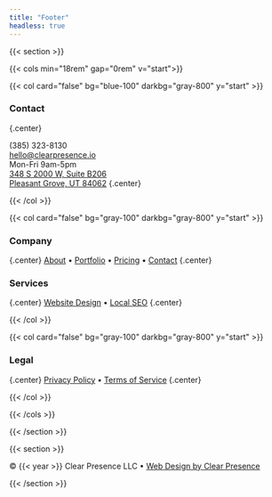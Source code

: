 ```yaml
---
title: "Footer"
headless: true
---
```


{{< section >}}

{{< cols min="18rem" gap="0rem" v="start">}}

{{< col card="false" bg="blue-100" darkbg="gray-800" y="start" >}}

### Contact
{.center}

(385) 323-8130  <br> hello@clearpresence.io <br> Mon-Fri 9am-5pm <br> [348 S 2000 W, Suite B206 <br> Pleasant Grove, UT 84062](https://www.google.com/maps/place/348+S+2000+W+b206,+Pleasant+Grove,+UT+84062)
{.center}


{{< /col >}}

{{< col card="false" bg="gray-100" darkbg="gray-800" y="start" >}}

### Company
{.center}
[About](/about) • [Portfolio](/portfolio) • [Pricing](/pricing) • [Contact](/contact)
{.center}

### Services
{.center}
[Website Design](/website-design) • [Local SEO](/local-seo)
{.center}


{{< /col >}}

{{< col card="false" bg="gray-100" darkbg="gray-800" y="start" >}}

### Legal
{.center}
[Privacy Policy](/privacy) • [Terms of Service](/terms)
{.center}


{{< /col >}}

{{< /cols >}}

{{< /section >}}



{{< section >}}







<div class="text-center text-sm opacity-80 mt-4">
	© {{< year >}} Clear Presence LLC •  <a href="https://clearpresence.io" target="_blank" rel="noopener">Web Design by Clear Presence</a>
</div>

{{< /section >}}

